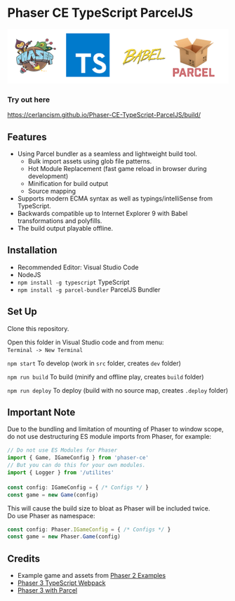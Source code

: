 # Phaser CE TypeScript ParcelJS

<div align="center">
<img src="https://raw.githubusercontent.com/Cerlancism/Phaser-CE-TypeScript-ParcelJS/master/Banner.png" width="640" alt="Banner" />
</div>

### Try out here
<https://cerlancism.github.io/Phaser-CE-TypeScript-ParcelJS/build/>

## Features
- Using Parcel bundler as a seamless and lightweight build tool.  
    - Bulk import assets using glob file patterns.
    - Hot Module Replacement (fast game reload in browser during development)
    - Minification for build output
    - Source mapping
- Supports modern ECMA syntax as well as typings/intelliSense from TypeScript.
- Backwards compatible up to Internet Explorer 9 with Babel transformations and polyfills.
- The build output playable offline.

## Installation
- Recommended Editor: Visual Studio Code
- NodeJS
- `npm install -g typescript` TypeScript
- `npm install -g parcel-bundler` ParcelJS Bundler

## Set Up
Clone this repository.

Open this folder in Visual Studio code and from menu:  
`Terminal -> New Terminal`

`npm start` To develop (work in `src` folder, creates `dev` folder)

`npm run build` To build (minify and offline play, creates `build` folder)

`npm run deploy` To deploy (build with no source map, creates `.deploy` folder)

## Important Note
Due to the bundling and limitation of mounting of Phaser to window scope, do not use destructuring ES module imports from Phaser, for example:  
``` ts
// Do not use ES Modules for Phaser
import { Game, IGameConfig } from 'phaser-ce'
// But you can do this for your own modules.
import { Logger } from '/utilites'

const config: IGameConfig = { /* Configs */ }
const game = new Game(config)
```
This will cause the build size to bloat as Phaser will be included twice.  
Do use Phaser as namespace:  
``` ts
const config: Phaser.IGameConfig = { /* Configs */ }
const game = new Phaser.Game(config)
```

## Credits
- Example game and assets from [Phaser 2 Examples](https://github.com/photonstorm/phaser-examples)
- [Phaser 3 TypeScript Webpack](https://github.com/troyedwardsjr/phaser3-typescript-webpack)
- [Phaser 3 with Parcel](https://github.com/samme/phaser-parcel)
